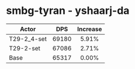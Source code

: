 # smbg-tyran - yshaarj-da
| Actor | DPS | Increase |
|---|:---:|:---:|
|T29-2_4-set|69180|5.91%|
|T29-2-set|67086|2.71%|
|Base|65317|0.00%|
